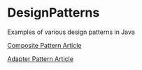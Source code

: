 # DesignPatterns
Examples of various design patterns in Java

<a href="https://achimoraites.blogspot.gr/2017/11/design-patterns-composite.html" target="_blank">Composite Pattern Article</a>

<a href="https://achimoraites.blogspot.gr/2017/12/design-patterns-adapter.html" target="_blank">Adapter Pattern Article</a>
